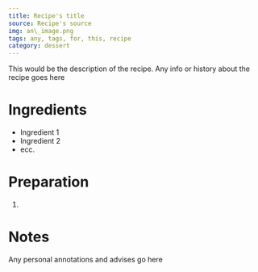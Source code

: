 ```yaml
---
title: Recipe's title
source: Recipe's source
img: an\_image.png
tags: any, tags, for, this, recipe
category: dessert
---
```


This would be the description of the recipe. Any info or history about the recipe goes here

Ingredients
===========

* Ingredient 1
* Ingredient 2
* ecc.

Preparation
===========
1.

Notes
=====

Any personal annotations and advises go here
